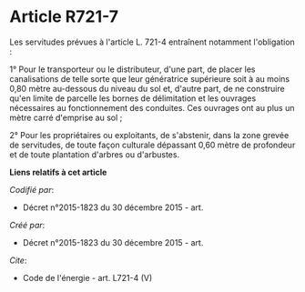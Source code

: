 # Article R721-7

Les servitudes prévues à l'article L. 721-4 entraînent notamment l'obligation : 

1° Pour le transporteur ou le distributeur, d'une part, de placer les canalisations de telle sorte que leur génératrice
supérieure soit à au moins 0,80 mètre au-dessous du niveau du sol et, d'autre part, de ne construire qu'en limite de parcelle
les bornes de délimitation et les ouvrages nécessaires au fonctionnement des conduites. Ces ouvrages ont au plus un mètre
carré d'emprise au sol ; 

2° Pour les propriétaires ou exploitants, de s'abstenir, dans la zone grevée de servitudes, de toute façon culturale
dépassant 0,60 mètre de profondeur et de toute plantation d'arbres ou d'arbustes.

**Liens relatifs à cet article**

_Codifié par_:

  - Décret n°2015-1823 du 30 décembre 2015 - art.

_Créé par_:

  - Décret n°2015-1823 du 30 décembre 2015 - art.

_Cite_:

  - Code de l'énergie - art. L721-4 (V)
